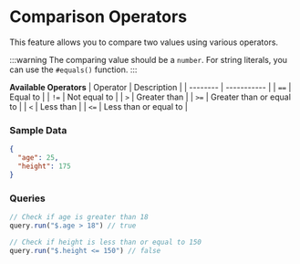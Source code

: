 # Comparison Operators

This feature allows you to compare two values using various operators.

:::warning
The comparing value should be a `number`. For string literals, you can use the `#equals()` function.
:::

**Available Operators**
| Operator | Description |
| -------- | ----------- |
| `==`     | Equal to     |
| `!=`     | Not equal to |
| `>`      | Greater than |
| `>=`     | Greater than or equal to |
| `<`      | Less than   |
| `<=`     | Less than or equal to |

### Sample Data
```json
{
  "age": 25,
  "height": 175
}
```

### Queries
```ts
// Check if age is greater than 18
query.run("$.age > 18") // true

// Check if height is less than or equal to 150
query.run("$.height <= 150") // false
```
